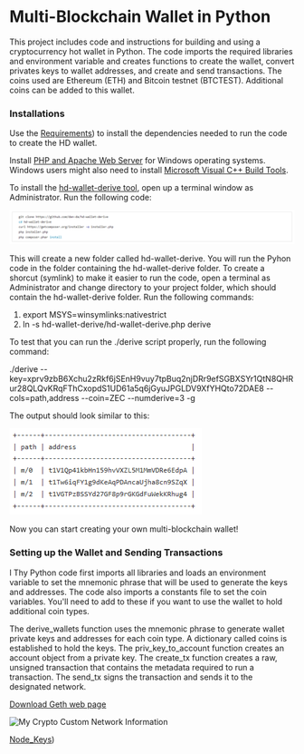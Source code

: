 # Multi-Blockchain Wallet in Python

This project includes code and instructions for building and using a cryptocurrency hot wallet in Python.  The code imports the required libraries and environment variable and creates functions to create the wallet, convert privates keys to wallet addresses, and create and send transactions.  The coins used are Ethereum (ETH) and Bitcoin testnet (BTCTEST).  Additional coins can be added to this wallet.

### Installations

Use the [Requirements](/Requirements.txt)) to install the dependencies needed to run the code to create the HD wallet.  

Install [PHP and Apache Web Server](https://www.apachefriends.org/index.html) for Windows operating systems.  Windows users might also need to install [Microsoft Visual C++ Build Tools](https://visualstudio.microsoft.com/downloads/).

To install the [hd-wallet-derive tool](https://github.com/dan-da/hd-wallet-derive), open up a terminal window as Administrator.  Run the following code:

![hd-wallet-derive-install-code](/Screenshots/hd_wallet_derive_install.png)

This will create a new folder called hd-wallet-derive.  You will run the Pyhon code in the folder containing the hd-wallet-derive folder.  To create a shorcut (symlink) to make it easier to run the code, open a terminal as Administrator and change directory to your project folder, which should contain the hd-wallet-derive folder.  Run the following commands:

1. export MSYS=winsymlinks:nativestrict
2. ln -s hd-wallet-derive/hd-wallet-derive.php derive

To test that you can run the ./derive script properly, run the following command:

./derive --key=xprv9zbB6Xchu2zRkf6jSEnH9vuy7tpBuq2njDRr9efSGBXSYr1QtN8QHRur28QLQvKRqFThCxopdS1UD61a5q6jGyuJPGLDV9XfYHQto72DAE8 --cols=path,address --coin=ZEC --numderive=3 -g

The output should look similar to this:

![symlink_creation_output](/Screenshots/symlink_creation_output.png)

Now you can start creating your own multi-blockchain wallet!

### Setting up the Wallet and Sending Transactions
l
Thy Python code first imports all libraries and loads an environment variable to set the mnemonic phrase that will be used to generate the keys and addresses.  The code also imports a constants file to set the coin variables.  You'll need to add to these if you want to use the wallet to hold additional coin types.

The derive_wallets function uses the mnemonic phrase to generate wallet private keys and addresses for each coin type.  A dictionary called coins is established to hold the keys.  The priv_key_to_account function creates an account object from a private key.  The create_tx function creates a raw, unsigned transaction that contains the metadata required to run a transaction.  The send_tx signs the transaction and sends it to the designated network.



[Download Geth web page](https://geth.ethereum.org/downloads/)

![My Crypto Custom Network Information](/Screenshots/MyCryptoCustomNode.png)

[Node_Keys](/Node_Keys.txt))


